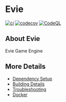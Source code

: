 # Evie

[![ci](https://github.com/DanWillans/Evie/actions/workflows/ci.yml/badge.svg)](https://github.com/DanWillans/Evie/actions/workflows/ci.yml)
[![codecov](https://codecov.io/gh/DanWillans/Evie/branch/main/graph/badge.svg)](https://codecov.io/gh/DanWillans/Evie)
[![CodeQL](https://github.com/DanWillans/Evie/actions/workflows/codeql-analysis.yml/badge.svg)](https://github.com/DanWillans/Evie/actions/workflows/codeql-analysis.yml)


## About Evie
Evie Game Engine


## More Details

 * [Dependency Setup](README_dependencies.md)
 * [Building Details](README_building.md)
 * [Troubleshooting](README_troubleshooting.md)
 * [Docker](README_docker.md)
